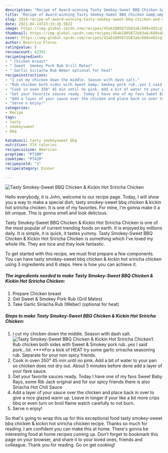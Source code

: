 ```yaml
---
description: "Recipe of Award-winning Tasty Smokey-Sweet BBQ Chicken &amp;amp; Kickin Hot Sriricha Chicken"
title: "Recipe of Award-winning Tasty Smokey-Sweet BBQ Chicken &amp;amp; Kickin Hot Sriricha Chicken"
slug: 1014-recipe-of-award-winning-tasty-smokey-sweet-bbq-chicken-and-amp-kickin-hot-sriricha-chicken
date: 2021-04-24T23:33:26.582Z
image: https://img-global.cpcdn.com/recipes/45ab1805672b83a6/680x482cq70/tasty-smokey-sweet-bbq-chicken-kickin-hot-sriricha-chicken-recipe-main-photo.jpg
thumbnail: https://img-global.cpcdn.com/recipes/45ab1805672b83a6/680x482cq70/tasty-smokey-sweet-bbq-chicken-kickin-hot-sriricha-chicken-recipe-main-photo.jpg
cover: https://img-global.cpcdn.com/recipes/45ab1805672b83a6/680x482cq70/tasty-smokey-sweet-bbq-chicken-kickin-hot-sriricha-chicken-recipe-main-photo.jpg
author: Beatrice Flores
ratingvalue: 5
reviewcount: 42392
recipeingredient:
- " Chicken breast"
- " Sweet  Smokey Pork Rub Grill Mates"
- " Garlic Siriacha Rub Weber optional for heat"
recipeinstructions:
- "I cut my chicken down the middle. Season with dash salt."
- "Rub chicken both sides with Sweet &amp; Smokey pork rub..yes I said pork...lol. ****For a kick of HEAT try some garlic sriracha seasoning rub. Separate for your non spicy friends."
- "Cook in oven 350° 45 min until no pink. Add a bit of water to your pan so chicken does not dry out. About 5 minutes before done add a layer of your fave sauce."
- "Get your favorite sauces ready. Today I have one of my favs Sweet Baby Rays, some Rib Jack original and for our spicy friends there is also Siriacha Hot Chili Sauce"
- "Add a layer of your sauce over the chicken and place back in over to give a nice glazed warm up. Leave in longer if your like a bit more crips bbq or even turn on broil flame watch carefully to not burn."
- "Serve n enjoy!"
categories:
- Recipe
tags:
- tasty
- smokeysweet
- bbq

katakunci: tasty smokeysweet bbq 
nutrition: 274 calories
recipecuisine: American
preptime: "PT38M"
cooktime: "PT42M"
recipeyield: "1"
recipecategory: Dinner

---
```



![Tasty Smokey-Sweet BBQ Chicken &amp; Kickin Hot Sriricha Chicken](https://img-global.cpcdn.com/recipes/45ab1805672b83a6/680x482cq70/tasty-smokey-sweet-bbq-chicken-kickin-hot-sriricha-chicken-recipe-main-photo.jpg)

Hello everybody, it is John, welcome to our recipe page. Today, I will show you a way to make a special dish, tasty smokey-sweet bbq chicken &amp; kickin hot sriricha chicken. It is one of my favorites. For mine, I'm gonna make it a bit unique. This is gonna smell and look delicious.

Tasty Smokey-Sweet BBQ Chicken &amp; Kickin Hot Sriricha Chicken is one of the most popular of current trending foods on earth. It is enjoyed by millions daily. It is simple, it is quick, it tastes yummy. Tasty Smokey-Sweet BBQ Chicken &amp; Kickin Hot Sriricha Chicken is something which I've loved my whole life. They are nice and they look fantastic.




To get started with this recipe, we must first prepare a few components. You can have tasty smokey-sweet bbq chicken &amp; kickin hot sriricha chicken using 3 ingredients and 6 steps. Here is how you can achieve it.

<!--inarticleads1-->

##### The ingredients needed to make Tasty Smokey-Sweet BBQ Chicken &amp; Kickin Hot Sriricha Chicken:

1. Prepare  Chicken breast
1. Get  Sweet &amp; Smokey Pork Rub (Grill Mates)
1. Take  Garlic Siriacha Rub (Weber) (optional for heat)




<!--inarticleads2-->

##### Steps to make Tasty Smokey-Sweet BBQ Chicken &amp; Kickin Hot Sriricha Chicken:

1. I cut my chicken down the middle. Season with dash salt.
<img src="https://img-global.cpcdn.com/steps/507c5538ca24cde3/160x128cq70/tasty-smokey-sweet-bbq-chicken-kickin-hot-sriricha-chicken-recipe-step-1-photo.jpg" alt="Tasty Smokey-Sweet BBQ Chicken &amp; Kickin Hot Sriricha Chicken">1. Rub chicken both sides with Sweet &amp; Smokey pork rub..yes I said pork...lol. ****For a kick of HEAT try some garlic sriracha seasoning rub. Separate for your non spicy friends.
1. Cook in oven 350° 45 min until no pink. Add a bit of water to your pan so chicken does not dry out. About 5 minutes before done add a layer of your fave sauce.
1. Get your favorite sauces ready. Today I have one of my favs Sweet Baby Rays, some Rib Jack original and for our spicy friends there is also Siriacha Hot Chili Sauce
1. Add a layer of your sauce over the chicken and place back in over to give a nice glazed warm up. Leave in longer if your like a bit more crips bbq or even turn on broil flame watch carefully to not burn.
1. Serve n enjoy!




So that's going to wrap this up for this exceptional food tasty smokey-sweet bbq chicken &amp; kickin hot sriricha chicken recipe. Thanks so much for reading. I am confident you can make this at home. There's gonna be interesting food at home recipes coming up. Don't forget to bookmark this page on your browser, and share it to your loved ones, friends and colleague. Thank you for reading. Go on get cooking!
